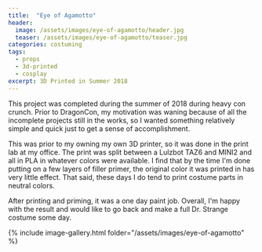 ```yaml
---
title:  "Eye of Agamotto"
header:
  image: /assets/images/eye-of-agamotto/header.jpg
  teaser: /assets/images/eye-of-agamotto/teaser.jpg
categories: costuming
tags:
  - props
  - 3d-printed
  - cosplay
excerpt: 3D Printed in Summer 2018
---
```


This project was completed during the summer of 2018 during heavy con crunch.
Prior to DragonCon, my motivation was waning because of all the incomplete
projects still in the works, so I wanted something relatively simple and quick
just to get a sense of accomplishment.

This was prior to my owning my own 3D printer, so it was done in the print lab
at my office. The print was split between a Lulzbot TAZ6 and MINI2 and all in PLA in
whatever colors were available. I find that by the time I'm done putting on a
few layers of filler primer, the original color it was printed in has very
little effect. That said, these days I do tend to print costume parts in neutral
colors.

After printing and priming, it was a one day paint job. Overall, I'm happy with the result
and would like to go back and make a full Dr. Strange costume some day.

{% include image-gallery.html folder="/assets/images/eye-of-agamotto" %}
